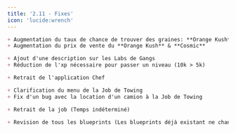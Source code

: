 ```yaml
---
title: '2.11 - Fixes'
icon: 'lucide:wrench'
---
```


```md [Pousse de Weed]
+ Augmentation du taux de chance de trouver des graines: **Orange Kush** & **Cosmic**
+ Augmentation du prix de vente du **Orange Kush** & **Cosmic**
```

```md [Gangs]
+ Ajout d'une description sur les Labs de Gangs
+ Réduction de l'xp nécessaire pour passer un niveau (10k > 5k)
```

```md [Chefs]
+ Retrait de l'application Chef
```

```md [Job Towing]
+ Clarification du menu de la Job de Towing
+ Fix d'un bug avec la location d'un camion à la Job de Towing
```

```md [Job Vignoble]
+ Retrait de la job (Temps indéterminé)
```

```md [Crafting]
+ Revision de tous les blueprints (Les blueprints déjà existant ne changerons pas, vous devrez donc en trouver de nouveaux)
```

